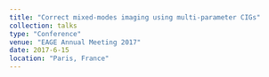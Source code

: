 ```yaml
---
title: "Correct mixed-modes imaging using multi-parameter CIGs"
collection: talks
type: "Conference"
venue: "EAGE Annual Meeting 2017"
date: 2017-6-15
location: "Paris, France"
---
```


